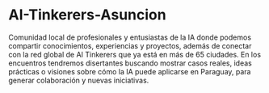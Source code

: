 # AI-Tinkerers-Asuncion
Comunidad local de profesionales y entusiastas de la IA donde podemos compartir conocimientos, experiencias y proyectos, además de conectar con la red global de AI Tinkerers que ya está en más de 65 ciudades. 
En los encuentros tendremos disertantes buscando mostrar casos reales, ideas prácticas o visiones sobre cómo la IA puede aplicarse en Paraguay, para generar colaboración y nuevas iniciativas.

